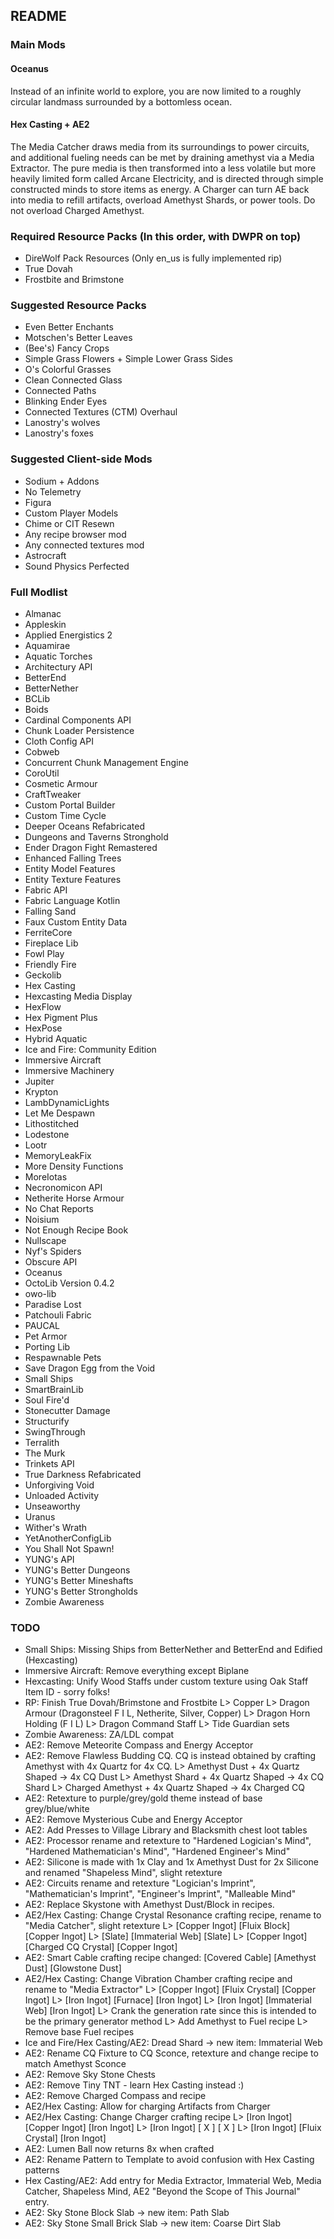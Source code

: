 ## README

### Main Mods
#### Oceanus
Instead of an infinite world to explore, you are now limited to a roughly circular landmass surrounded by a bottomless ocean. 
#### Hex Casting + AE2
The Media Catcher draws media from its surroundings to power circuits, and additional fueling needs can be met by draining amethyst via a Media Extractor. The pure media is then transformed into a less volatile but more heavily limited form called Arcane Electricity, and is directed through simple constructed minds to store items as energy. A Charger can turn AE back into media to refill artifacts, overload Amethyst Shards, or power tools. Do not overload Charged Amethyst.

### Required Resource Packs (In this order, with DWPR on top)
- DireWolf Pack Resources (Only en_us is fully implemented rip)  
- True Dovah  
- Frostbite and Brimstone  

### Suggested Resource Packs
- Even Better Enchants  
- Motschen's Better Leaves  
- (Bee's) Fancy Crops  
- Simple Grass Flowers + Simple Lower Grass Sides  
- O's Colorful Grasses  
- Clean Connected Glass  
- Connected Paths  
- Blinking Ender Eyes  
- Connected Textures (CTM) Overhaul  
- Lanostry's wolves  
- Lanostry's foxes  

### Suggested Client-side Mods
- Sodium + Addons  
- No Telemetry  
- Figura  
- Custom Player Models  
- Chime or CIT Resewn  
- Any recipe browser mod  
- Any connected textures mod  
- Astrocraft  
- Sound Physics Perfected  

### Full Modlist
- Almanac  
- Appleskin  
- Applied Energistics 2  
- Aquamirae  
- Aquatic Torches  
- Architectury API  
- BetterEnd  
- BetterNether  
- BCLib  
- Boids  
- Cardinal Components API  
- Chunk Loader Persistence  
- Cloth Config API  
- Cobweb  
- Concurrent Chunk Management Engine  
- CoroUtil  
- Cosmetic Armour  
- CraftTweaker  
- Custom Portal Builder  
- Custom Time Cycle  
- Deeper Oceans Refabricated  
- Dungeons and Taverns Stronghold  
- Ender Dragon Fight Remastered  
- Enhanced Falling Trees  
- Entity Model Features  
- Entity Texture Features  
- Fabric API  
- Fabric Language Kotlin  
- Falling Sand  
- Faux Custom Entity Data  
- FerriteCore  
- Fireplace Lib  
- Fowl Play  
- Friendly Fire  
- Geckolib  
- Hex Casting  
- Hexcasting Media Display  
- HexFlow  
- Hex Pigment Plus  
- HexPose  
- Hybrid Aquatic  
- Ice and Fire: Community Edition  
- Immersive Aircraft  
- Immersive Machinery  
- Jupiter  
- Krypton  
- LambDynamicLights  
- Let Me Despawn  
- Lithostitched  
- Lodestone  
- Lootr  
- MemoryLeakFix  
- More Density Functions  
- MoreIotas  
- Necronomicon API  
- Netherite Horse Armour  
- No Chat Reports  
- Noisium  
- Not Enough Recipe Book  
- Nullscape  
- Nyf's Spiders  
- Obscure API  
- Oceanus  
- OctoLib Version 0.4.2  
- owo-lib  
- Paradise Lost  
- Patchouli Fabric  
- PAUCAL  
- Pet Armor  
- Porting Lib  
- Respawnable Pets  
- Save Dragon Egg from the Void  
- Small Ships  
- SmartBrainLib  
- Soul Fire'd  
- Stonecutter Damage  
- Structurify  
- SwingThrough  
- Terralith  
- The Murk  
- Trinkets API  
- True Darkness Refabricated  
- Unforgiving Void  
- Unloaded Activity  
- Unseaworthy  
- Uranus  
- Wither's Wrath  
- YetAnotherConfigLib  
- You Shall Not Spawn!  
- YUNG's API  
- YUNG's Better Dungeons  
- YUNG's Better Mineshafts  
- YUNG's Better Strongholds  
- Zombie Awareness  

### TODO
- Small Ships: Missing Ships from BetterNether and BetterEnd and Edified (Hexcasting)
- Immersive Aircraft: Remove everything except Biplane
- Hexcasting: Unify Wood Staffs under custom texture using Oak Staff Item ID - sorry folks!
- RP: Finish True Dovah/Brimstone and Frostbite
    L> Copper
    L> Dragon Armour (Dragonsteel F I L, Netherite, Silver, Copper)
    L> Dragon Horn Holding (F I L)
    L> Dragon Command Staff
    L> Tide Guardian sets
- Zombie Awareness: ZA/LDL compat
- AE2: Remove Meteorite Compass and Energy Acceptor
- AE2: Remove Flawless Budding CQ. CQ is instead obtained by crafting Amethyst with 4x Quartz for 4x CQ.
    L> Amethyst Dust + 4x Quartz Shaped -> 4x CQ Dust
    L> Amethyst Shard + 4x Quartz Shaped -> 4x CQ Shard
    L> Charged Amethyst + 4x Quartz Shaped -> 4x Charged CQ
- AE2: Retexture to purple/grey/gold theme instead of base grey/blue/white
- AE2: Remove Mysterious Cube and Energy Acceptor
- AE2: Add Presses to Village Library and Blacksmith chest loot tables
- AE2: Processor rename and retexture to "Hardened Logician's Mind", "Hardened Mathematician's Mind", "Hardened Engineer's Mind"
- AE2: Silicone is made with 1x Clay and 1x Amethyst Dust for 2x Silicone and renamed "Shapeless Mind", slight retexture
- AE2: Circuits rename and retexture "Logician's Imprint", "Mathematician's Imprint", "Engineer's Imprint", "Malleable Mind"
- AE2: Replace Skystone with Amethyst Dust/Block in recipes.
- AE2/Hex Casting: Change Crystal Resonance crafting recipe, rename to "Media Catcher", slight retexture
    L> [Copper Ingot] [Fluix Block] [Copper Ingot]
    L> [Slate] [Immaterial Web] [Slate]
    L> [Copper Ingot] [Charged CQ Crystal] [Copper Ingot]
- AE2: Smart Cable crafting recipe changed: [Covered Cable] [Amethyst Dust] [Glowstone Dust]
- AE2/Hex Casting: Change Vibration Chamber crafting recipe and rename to "Media Extractor"
    L> [Copper Ingot] [Fluix Crystal] [Copper Ingot]
    L> [Iron Ingot] [Furnace] [Iron Ingot]
    L> [Iron Ingot] [Immaterial Web] [Iron Ingot]
    L> Crank the generation rate since this is intended to be the primary generator method
    L> Add Amethyst to Fuel recipe
    L> Remove base Fuel recipes
- Ice and Fire/Hex Casting/AE2: Dread Shard -> new item: Immaterial Web
- AE2: Rename CQ Fixture to CQ Sconce, retexture and change recipe to match Amethyst Sconce
- AE2: Remove Sky Stone Chests
- AE2: Remove Tiny TNT - learn Hex Casting instead :)
- AE2: Remove Charged Compass and recipe
- AE2/Hex Casting: Allow for charging Artifacts from Charger
- AE2/Hex Casting: Change Charger crafting recipe
    L> [Iron Ingot] [Copper Ingot] [Iron Ingot]
    L> [Iron Ingot] [ X ] [ X ] 
    L> [Iron Ingot] [Fluix Crystal] [Iron Ingot]
- AE2: Lumen Ball now returns 8x when crafted
- AE2: Rename Pattern to Template to avoid confusion with Hex Casting patterns
- Hex Casting/AE2: Add entry for Media Extractor, Immaterial Web, Media Catcher, Shapeless Mind, AE2 "Beyond the Scope of This Journal" entry.
- AE2: Sky Stone Block Slab -> new item: Path Slab
- AE2: Sky Stone Small Brick Slab -> new item: Coarse Dirt Slab
